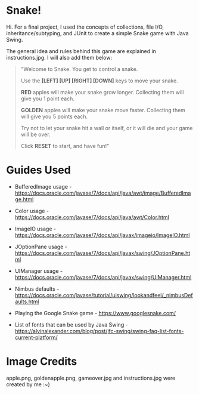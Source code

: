Snake!
=============

Hi. For a final project, I used the concepts of collections, file I/O, inheritance/subtyping, and JUnit to create a simple Snake game with Java Swing.

The general idea and rules behind this game are explained in instructions.jpg. I will also add them below:

> "Welcome to Snake. You get to control a snake.
>
> Use the **[LEFT] [UP] [RIGHT] [DOWN]** keys to move your snake.
>
> **RED** apples will make your snake grow longer.
Collecting them will give you 1 point each.
>
> **GOLDEN** apples will make your snake move faster.
Collecting them will give you 5 points each.
>
> Try not to let your snake hit a wall or itself,
or it will die and your game will be over.
>
> Click **RESET** to start, and have fun!"

Guides Used
=============

- BufferedImage usage - https://docs.oracle.com/javase/7/docs/api/java/awt/image/BufferedImage.html
- Color usage - https://docs.oracle.com/javase/7/docs/api/java/awt/Color.html
- ImageIO usage - https://docs.oracle.com/javase/7/docs/api/javax/imageio/ImageIO.html
- JOptionPane usage - https://docs.oracle.com/javase/7/docs/api/javax/swing/JOptionPane.html
- UIManager usage - https://docs.oracle.com/javase/7/docs/api/javax/swing/UIManager.html
- Nimbus defaults - https://docs.oracle.com/javase/tutorial/uiswing/lookandfeel/_nimbusDefaults.html

- Playing the Google Snake game - https://www.googlesnake.com/

- List of fonts that can be used by Java Swing - https://alvinalexander.com/blog/post/jfc-swing/swing-faq-list-fonts-current-platform/

Image Credits
=============

  apple.png, goldenapple.png, gameover.jpg and instructions.jpg were created by me :~)
